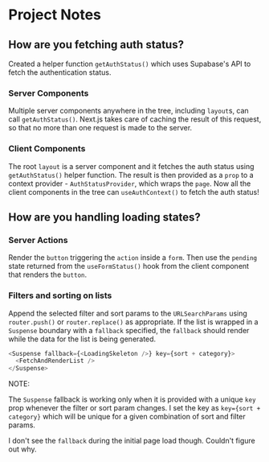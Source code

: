 # Project Notes

## How are you fetching auth status?

Created a helper function `getAuthStatus()` which uses Supabase's API to fetch the authentication status.

### Server Components

Multiple server components anywhere in the tree, including `layout`s, can call `getAuthStatus()`. Next.js takes care of caching the result of this request, so that no more than one request is made to the server.

### Client Components

The root `layout` is a server component and it fetches the auth status using `getAuthStatus()` helper function. The result is then provided as a `prop` to a context provider - `AuthStatusProvider`, which wraps the `page`. Now all the client components in the tree can `useAuthContext()` to fetch the auth status!

## How are you handling loading states?

### Server Actions

Render the `button` triggering the `action` inside a `form`. Then use the `pending` state returned from the `useFormStatus()` hook from the client component that renders the `button`.

### Filters and sorting on lists

Append the selected filter and sort params to the `URLSearchParams` using `router.push()` or `router.replace()` as appropriate. If the list is wrapped in a `Suspense` boundary with a `fallback` specified, the `fallback` should render while the data for the list is being generated.

```js
<Suspense fallback={<LoadingSkeleton />} key={sort + category}>
  <FetchAndRenderList />
</Suspense>
```

NOTE:

The `Suspense` fallback is working only when it is provided with a unique `key` prop whenever the filter or sort param changes. I set the key as `key={sort + category}` which will be unique for a given combination of sort and filter params.

I don't see the `fallback` during the initial page load though. Couldn't figure out why.
